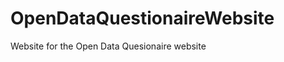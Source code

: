 OpenDataQuestionaireWebsite
===========================

Website for the Open Data Quesionaire website
